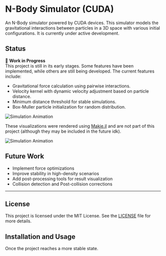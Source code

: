# N-Body Simulator (CUDA)

An N-Body simulator powered by CUDA devices. This simulator models the gravitational interactions between particles in a 3D space with various initial configurations. It is currently under active development.

## Status
🚧 **Work in Progress**  
This project is still in its early stages. Some features have been implemented, while others are still being developed. The current features include:

- Gravitational force calculation using pairwise interactions.
- Velocity kernel with dynamic velocity adjustment based on particle distance.
- Minimum distance threshold for stable simulations.
- Box-Muller particle initialization for random distribution.

![Simulation Animation](docs/sim_anim_threshold_gravity_projections_gif2.gif)

These visualizations were rendered using [Makie.jl](https://docs.makie.org/v0.21/) and are not part of this project (although they may be included in the future idk).

![Simulation Animation](postprocess/sim_anim_threshold_gravity.gif)

## Future Work
- Implement force optimizations
- Improve stability in high-density scenarios
- Add post-processing tools for result visualization
- Collision detection and Post-collision corrections

---

## License
This project is licensed under the MIT License. See the [LICENSE](LICENSE) file for more details.

## Installation and Usage
Once the project reaches a more stable state.

